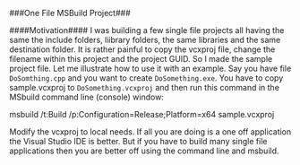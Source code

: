 ###One File MSBuild Project###

####Motivation####
I was building a few single file projects all having the same the include
folders, liibrary folders, the same libraries and the same destination folder.
It is rather painful to copy the vcxproj file, change the filename within this project and the project GUID. So I made the sample project file. Let me illustrate how to use it with an example. Say you have file `DoSomthing.cpp` and you want to create `DoSomething.exe`. You have to copy sample.vcxproj to `DoSomething.vcxproj` and then run this command in the MSbuild command line (console) window:

msbuild /t:Build  /p:Configuration=Release;Platform=x64 sample.vcxproj

Modify the vcxproj to local needs. 
If all you are doing is a one off application the Visual Studio IDE is better. But if you have to build many single file applications then you are better off using the command line and msbuild.




